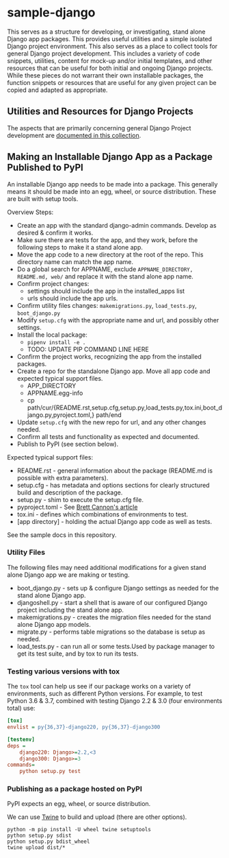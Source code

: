 # sample-django

This serves as a structure for developing, or investigating, stand alone Django app packages. This provides useful utilities and a simple isolated Django project environment. This also serves as a place to collect tools for general Django project development. This includes a variety of code snippets, utilities, content for mock-up and/or initial templates, and other resources that can be useful for both initial and ongoing Django projects. While these pieces do not warrant their own installable packages, the function snippets or resources that are useful for any given project can be copied and adapted as appropriate.

## Utilities and Resources for Django Projects

The aspects that are primarily concerning general Django Project development are
[documented in this collection](project_tools.md).

## Making an Installable Django App as a Package Published to PyPI

An installable Django app needs to be made into a package. This generally means it should be made into an egg, wheel, or source distribution. These are built with setup tools.

Overview Steps:

* Create an app with the standard django-admin commands. Develop as desired & confirm it works.
* Make sure there are tests for the app, and they work, before the following steps to make it a stand alone app.
* Move the app code to a new directory at the root of the repo. This directory name can match the app name.
* Do a global search for APPNAME, exclude `APPNAME_DIRECTORY, README.md, web/` and replace it with the stand alone app name.
* Confirm project changes:
  * settings should include the app in the installed_apps list
  * urls should include the app urls.
* Confirm utility files changes: `makemigrations.py`, `load_tests.py`, `boot_django.py`
* Modify `setup.cfg` with the appropriate name and url, and possibly other settings.
* Install the local package:
  * `pipenv install -e .`
  * TODO: UPDATE PIP COMMAND LINE HERE
* Confirm the project works, recognizing the app from the installed packages.
* Create a repo for the standalone Django app. Move all app code and expected typical support files.
  * APP_DIRECTORY
  * APPNAME.egg-info
  * cp path/cur/{README.rst,setup.cfg,setup.py,load_tests.py,tox.ini,boot_django.py,pyroject.toml,} path/end
* Update `setup.cfg` with the new repo for url, and any other changes needed.
* Confirm all tests and functionality as expected and documented.
* Publish to PyPI (see section below).

Expected typical support files:

* README.rst - general information about the package (README.md is possible with extra parameters).
* setup.cfg - has metadata and options sections for clearly structured build and description of the package.
* setup.py - shim to execute the setup.cfg file.
* pyproject.toml - See [Brett Cannon's article](https://snarky.ca/what-the-heck-is-pyproject-toml/)
* tox.ini - defines which combinations of environments to test.
* [app directory] - holding the actual Django app code as well as tests.

See the sample docs in this repository.

### Utility Files

The following files may need additional modifications for a given stand alone Django app we are making or testing.

* boot_django.py - sets up & configure Django settings as needed for the stand alone Django app.
* djangoshell.py - start a shell that is aware of our configured Django project including the stand alone app.
* makemigrations.py - creates the migration files needed for the stand alone Django app models.
* migrate.py - performs table migrations so the database is setup as needed.
* load_tests.py - can run all or some tests.Used by package manager to get its test suite, and by tox to run its tests.

### Testing various versions with tox

The `tox` tool can help us see if our package works on a variety of environments, such as different Python versions.
For example, to test Python 3.6 & 3.7, combined with testing Django 2.2 & 3.0 (four environments total) use:

```tox.ini
[tox]
envlist = py{36,37}-django220, py{36,37}-django300

[testenv]
deps =
    django220: Django>=2.2,<3
    django300: Django>=3
commands=
    python setup.py test
```

### Publishing as a package hosted on PyPI

PyPI expects an egg, wheel, or source distribution.

We can use [Twine](https://twine.readthedocs.io/en/latest/) to build and upload (there are other options).

```Shell
python -m pip install -U wheel twine setuptools
python setup.py sdist
python setup.py bdist_wheel
twine upload dist/*
```
